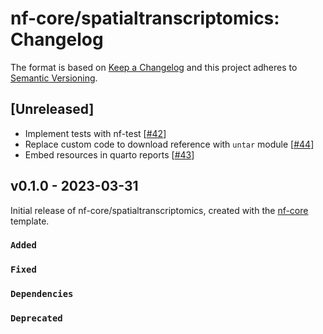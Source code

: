 # nf-core/spatialtranscriptomics: Changelog

The format is based on [Keep a Changelog](https://keepachangelog.com/en/1.0.0/)
and this project adheres to [Semantic Versioning](https://semver.org/spec/v2.0.0.html).

## [Unreleased]

- Implement tests with nf-test [[#42](https://github.com/nf-core/spatialtranscriptomics/pull/42)]
- Replace custom code to download reference with `untar` module [[#44](https://github.com/nf-core/spatialtranscriptomics/pull/44)]
- Embed resources in quarto reports [[#43](https://github.com/nf-core/spatialtranscriptomics/pull/43)]

## v0.1.0 - 2023-03-31

Initial release of nf-core/spatialtranscriptomics, created with the [nf-core](https://nf-co.re/) template.

### `Added`

### `Fixed`

### `Dependencies`

### `Deprecated`
